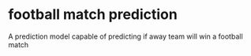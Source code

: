 # football match prediction
A prediction model capable of predicting if away team will win a football match
